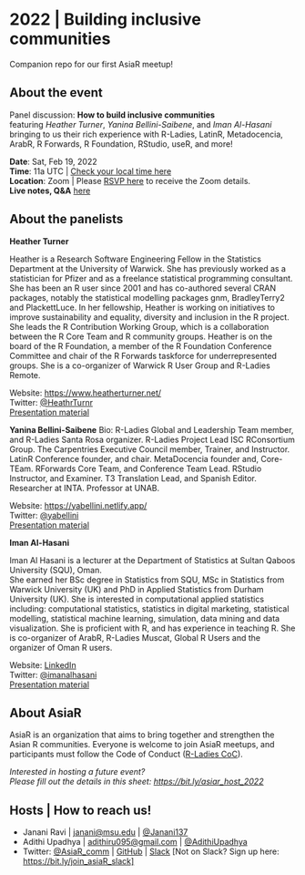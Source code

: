 # 2022 | Building inclusive communities
Companion repo for our first AsiaR meetup!

## About the event
Panel discussion: **How to build inclusive communities** <br>
featuring *Heather Turner*, *Yanina Bellini-Saibene*, and *Iman Al-Hasani* bringing to us their rich experience with R-Ladies, LatinR, Metadocencia, ArabR, R Forwards, R Foundation, RStudio, useR, and more!

**Date**: Sat, Feb 19, 2022 <br>
**Time**: 11a UTC | [Check your local time here](https://bit.ly/asiar_feb2022) <br>
**Location**: Zoom |
Please [RSVP here](https://forms.gle/YdpiRqRroiTFN6GV6) to receive the Zoom details. <br>
**Live notes, Q&A** [here](https://hackmd.io/D0xGLmnlQcuUaJFP7Ai8FA)

## About the panelists
**Heather Turner** 

Heather is a Research Software Engineering Fellow in the Statistics Department at the University of Warwick. She has previously worked as a statistician for Pfizer and as a freelance statistical programming consultant. She has been an R user since 2001 and has co-authored several CRAN packages, notably the statistical modelling packages gnm, BradleyTerry2 and PlackettLuce. In her fellowship, Heather is working on initiatives to improve sustainability and equality, diversity and inclusion in the R project. She leads the R Contribution Working Group, which is a collaboration between the R Core Team and R community groups. Heather is on the board of the R Foundation, a member of the R Foundation Conference Committee and chair of the R Forwards taskforce for underrepresented groups. She is a co-organizer of Warwick R User Group and R-Ladies Remote. 

Website: <https://www.heatherturner.net/> <br>
Twitter: [@HeathrTurnr](https://twitter.com/HeathrTurnr) <br>
[Presentation material]()

**Yanina Bellini-Saibene** 
Bio: R-Ladies Global and Leadership Team member, and R-Ladies Santa Rosa organizer. R-Ladies Project Lead ISC RConsortium Group. The Carpentries Executive Council member, Trainer, and Instructor. LatinR Conference founder, and chair. MetaDocencia founder and, Core-TEam. RForwards Core Team, and Conference Team Lead. RStudio Instructor, and Examiner. T3 Translation Lead, and Spanish Editor. Researcher at INTA. Professor at UNAB.

Website: <https://yabellini.netlify.app/> <br>
Twitter: [@yabellini](https://twitter.com/yabellini) <br>
[Presentation material](https://docs.google.com/presentation/d/1ipG6A3QFQf6hInO3-qUgfkcPfzQ8s82jc5Fyir3vRVI/edit?usp=sharing)

**Iman Al-Hasani** 

Iman Al Hasani is a lecturer at the Department of Statistics at Sultan Qaboos University (SQU), Oman.  
She earned her BSc degree in Statistics from SQU, MSc in Statistics from Warwick University (UK) and PhD in Applied Statistics from Durham University (UK).
She is interested in computational applied statistics including:  computational statistics, statistics in digital marketing, statistical modelling, statistical machine learning, simulation, data mining and data visualization.  She is proficient with R, and has experience in teaching R. She is co-organizer of ArabR, R-Ladies Muscat, Global R Users and the organizer of Oman R users.

Website: [LinkedIn](https://om.linkedin.com/in/iman-al-hasani-23a5b4a8) <br>
Twitter: [@imanalhasani](https://twitter.com/imanalhasani) <br>
[Presentation material](https://docs.google.com/presentation/d/1M3mZFuXQir5zeynLcwG6NHsA3yjkJhhC-uQ7pqg7HyM/edit?usp=sharing)



## About AsiaR
AsiaR is an organization that aims to bring together and strengthen the Asian R communities. Everyone is welcome to join AsiaR meetups, and participants must follow the Code of Conduct ([R-Ladies CoC](https://guide.rladies.org/about/coc/)). 

*Interested in hosting a future event? <br>
Please fill out the details in this sheet: https://bit.ly/asiar_host_2022*

## Hosts | How to reach us!
- Janani Ravi | janani@msu.edu | [@Janani137](https://twitter.com/janani137)
- Adithi Upadhya | adithiru095@gmail.com | [@AdithiUpadhya](https://twitter.com/AdithiUpadhya)
- Twitter: [@AsiaR_comm](https://twitter.com/AsiaR_comm) | [GitHub](https://github.com/asiar-community) | [Slack](https://asiar-community.slack.com) [Not on Slack? Sign up here: https://bit.ly/join_asiaR_slack]
